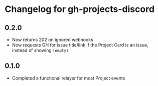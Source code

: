 # Changelog for gh-projects-discord

## 0.2.0

- Now returns 202 on ignored webhooks
- Now requests GH for issue title/link if the Project Card is an issue, instead of showing `(empty)`

## 0.1.0

- Completed a functional relayer for most Project events
